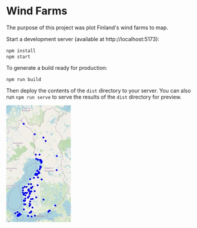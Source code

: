 # Wind Farms

The purpose of this project was plot Finland's wind farms to map.

Start a development server (available at http://localhost:5173):

    npm install
    npm start

To generate a build ready for production:

    npm run build

Then deploy the contents of the `dist` directory to your server.  You can also run `npm run serve` to serve the results of the `dist` directory for preview.

![Alt text](windfarms.jpg?raw=true "Wind Farms")
